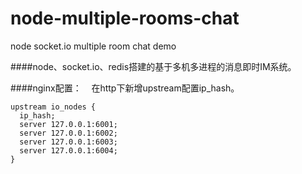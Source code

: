 # node-multiple-rooms-chat
node socket.io multiple room chat demo

####node、socket.io、redis搭建的基于多机多进程的消息即时IM系统。

####nginx配置：    在http下新增upstream配置ip_hash。
````
upstream io_nodes {
  ip_hash;
  server 127.0.0.1:6001;
  server 127.0.0.1:6002;
  server 127.0.0.1:6003;
  server 127.0.0.1:6004;
}
````
